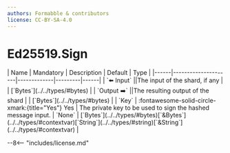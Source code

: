 ```yaml
---
authors: Formabble & contributors
license: CC-BY-SA-4.0
---
```



# Ed25519.Sign

<div class="sh-parameters" markdown="1">
| Name | Mandatory | Description | Default | Type |
|------|---------------------|-------------|---------|------|
| `⬅️ Input` ||The input of the shard, if any | | [`Bytes`](../../types/#bytes) |
| `Output ➡️` ||The resulting output of the shard | | [`Bytes`](../../types/#bytes) |
| `Key` | :fontawesome-solid-circle-xmark:{title="Yes"} Yes  | The private key to be used to sign the hashed message input. | `None` | [`Bytes`](../../types/#bytes)[`&Bytes`](../../types/#contextvar)[`String`](../../types/#string)[`&String`](../../types/#contextvar) |

</div>



--8<-- "includes/license.md"

